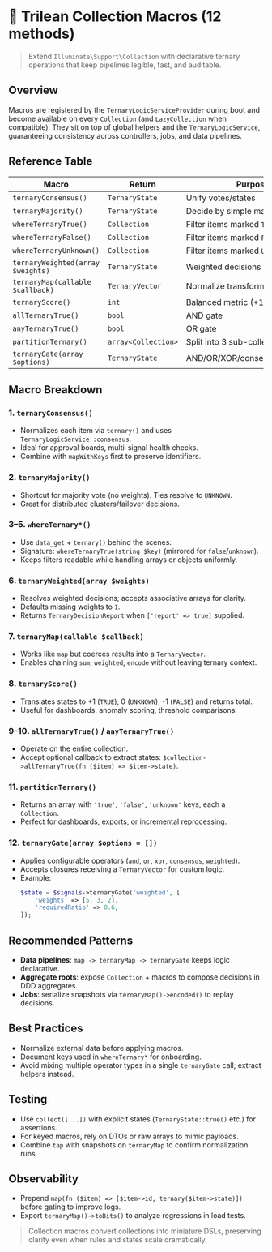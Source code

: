 # 💎 Trilean Collection Macros (12 methods)

> Extend `Illuminate\Support\Collection` with declarative ternary operations that keep pipelines legible, fast, and auditable.

## Overview
Macros are registered by the `TernaryLogicServiceProvider` during boot and become available on every `Collection` (and `LazyCollection` when compatible). They sit on top of global helpers and the `TernaryLogicService`, guaranteeing consistency across controllers, jobs, and data pipelines.

## Reference Table
| Macro | Return | Purpose |
| --- | --- | --- |
| `ternaryConsensus()` | `TernaryState` | Unify votes/states |
| `ternaryMajority()` | `TernaryState` | Decide by simple majority |
| `whereTernaryTrue()` | `Collection` | Filter items marked `TRUE` |
| `whereTernaryFalse()` | `Collection` | Filter items marked `FALSE` |
| `whereTernaryUnknown()` | `Collection` | Filter items marked `UNKNOWN` |
| `ternaryWeighted(array $weights)` | `TernaryState` | Weighted decisions |
| `ternaryMap(callable $callback)` | `TernaryVector` | Normalize transforms |
| `ternaryScore()` | `int` | Balanced metric (+1/0/-1) |
| `allTernaryTrue()` | `bool` | AND gate |
| `anyTernaryTrue()` | `bool` | OR gate |
| `partitionTernary()` | `array<Collection>` | Split into 3 sub-collections |
| `ternaryGate(array $options)` | `TernaryState` | AND/OR/XOR/consensus/weighted |

## Macro Breakdown

### 1. `ternaryConsensus()`
- Normalizes each item via `ternary()` and uses `TernaryLogicService::consensus`.
- Ideal for approval boards, multi-signal health checks.
- Combine with `mapWithKeys` first to preserve identifiers.

### 2. `ternaryMajority()`
- Shortcut for majority vote (no weights). Ties resolve to `UNKNOWN`.
- Great for distributed clusters/failover decisions.

### 3–5. `whereTernary*()`
- Use `data_get` + `ternary()` behind the scenes.
- Signature: `whereTernaryTrue(string $key)` (mirrored for `false`/`unknown`).
- Keeps filters readable while handling arrays or objects uniformly.

### 6. `ternaryWeighted(array $weights)`
- Resolves weighted decisions; accepts associative arrays for clarity.
- Defaults missing weights to `1`.
- Returns `TernaryDecisionReport` when `['report' => true]` supplied.

### 7. `ternaryMap(callable $callback)`
- Works like `map` but coerces results into a `TernaryVector`.
- Enables chaining `sum`, `weighted`, `encode` without leaving ternary context.

### 8. `ternaryScore()`
- Translates states to +1 (`TRUE`), 0 (`UNKNOWN`), -1 (`FALSE`) and returns total.
- Useful for dashboards, anomaly scoring, threshold comparisons.

### 9–10. `allTernaryTrue()` / `anyTernaryTrue()`
- Operate on the entire collection.
- Accept optional callback to extract states: `$collection->allTernaryTrue(fn ($item) => $item->state)`.

### 11. `partitionTernary()`
- Returns an array with `'true'`, `'false'`, `'unknown'` keys, each a `Collection`.
- Perfect for dashboards, exports, or incremental reprocessing.

### 12. `ternaryGate(array $options = [])`
- Applies configurable operators (`and`, `or`, `xor`, `consensus`, `weighted`).
- Accepts closures receiving a `TernaryVector` for custom logic.
- Example:
  ```php
  $state = $signals->ternaryGate('weighted', [
      'weights' => [5, 3, 2],
      'requiredRatio' => 0.6,
  ]);
  ```

## Recommended Patterns
- **Data pipelines**: `map -> ternaryMap -> ternaryGate` keeps logic declarative.
- **Aggregate roots**: expose `Collection` + macros to compose decisions in DDD aggregates.
- **Jobs**: serialize snapshots via `ternaryMap()->encoded()` to replay decisions.

## Best Practices
- Normalize external data before applying macros.
- Document keys used in `whereTernary*` for onboarding.
- Avoid mixing multiple operator types in a single `ternaryGate` call; extract helpers instead.

## Testing
- Use `collect([...])` with explicit states (`TernaryState::true()` etc.) for assertions.
- For keyed macros, rely on DTOs or raw arrays to mimic payloads.
- Combine `tap` with snapshots on `ternaryMap` to confirm normalization runs.

## Observability
- Prepend `map(fn ($item) => [$item->id, ternary($item->state)])` before gating to improve logs.
- Export `ternaryMap()->toBits()` to analyze regressions in load tests.

> Collection macros convert collections into miniature DSLs, preserving clarity even when rules and states scale dramatically.
